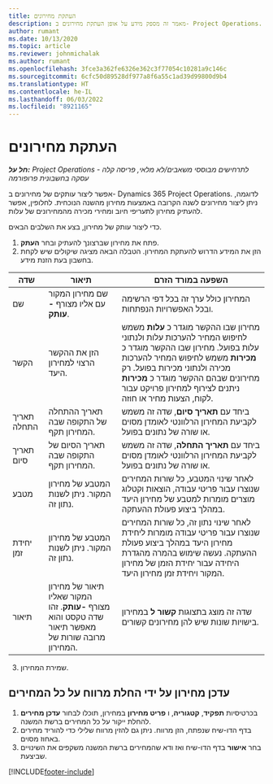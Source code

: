 ```yaml
---
title: העתקת מחירונים
description: מאמר זה מספק מידע על אופן העתקת מחירונים ב- Project Operations.
author: rumant
ms.date: 10/13/2020
ms.topic: article
ms.reviewer: johnmichalak
ms.author: rumant
ms.openlocfilehash: 3fce3a362fe6326e362c3f77054c10281a9c146c
ms.sourcegitcommit: 6cfc50d89528df977a8f6a55c1ad39d99800d9b4
ms.translationtype: HT
ms.contentlocale: he-IL
ms.lasthandoff: 06/03/2022
ms.locfileid: "8921165"
---
```

# <a name="copy-price-lists"></a>העתקת מחירונים

_**חל על:** Project Operations לתרחישים מבוססי משאבים/לא מלאי, פריסה קלה - עסקה בחשבונית פרופורמה_

אפשר ליצור עותקים של מחירונים ב- Dynamics 365 Project Operations. לדוגמה, ניתן ליצור מחירונים לשנה הקרובה באמצעות מחירון מהשנה הנוכחית.  לחלופין, אפשר להעתיק מחירון לתעריפי חיוב ומחירי מכירה מהמחירונים של עלות. 

כדי ליצור עותק של מחירון, בצע את השלבים הבאים.

1. פתח את מחירון שברצונך להעתיק ובחר **העתק**.
2. הזן את המידע הדרוש להעתקת המחירון. הטבלה הבאה מציגה שיקולים שיש לקחת בחשבון בעת הזנת מידע.

| שדה | תיאור | השפעה במורד הזרם |
| --- | --- | --- |
| שם | שם מחירון המקור עם אליו מצורף **-עותק**. | המחירון כולל ערך זה בכל דפי הרשימה ובכל האפשרויות הנפתחות. |
| הקשר | הזן את ההקשר הרצוי למחירון היעד. | מחירון שבו ההקשר מוגדר כ **עלות** משמש לחיפוש המחיר להערכות עלות ולנתוני עלות בפועל. מחירון שבו ההקשר מוגדר כ **מכירות** משמש לחיפוש המחיר להערכות מכירה ולנתוני מכירות בפועל. רק מחירונים שבהם ההקשר מוגדר כ **מכירות** ניתנים לצירוף למחירון פרויקט עבור לקוח, הצעות מחיר או חוזה. |
| תאריך התחלה | תאריך ההתחלה של התקופה שבה המחירון תקף. | ביחד עם **תאריך סיום**, שדה זה משמש לקביעת המחירון הרלוונטי לאומדן מסוים או שורה של נתונים בפועל. |
| תאריך סיום | תאריך הסיום של התקופה שבה המחירון תקף. | ביחד עם **תאריך התחלה**, שדה זה משמש לקביעת המחירון הרלוונטי לאומדן מסוים או שורה של נתונים בפועל. |
| מטבע | המטבע של מחירון המקור. ניתן לשנות נתון זה. | לאחר שינוי המטבע, כל שורות המחירים שנוצרו עבור פריטי עבודה, הוצאות וקטלוג מוצרים מומרות למטבע של מחירון היעד במהלך ביצוע פעולת ההעתקה. |
| יחידת זמן | המטבע של מחירון המקור. ניתן לשנות נתון זה. | לאחר שינוי נתון זה, כל שורות המחירים שנוצרו עבור פריטי עבודה מומרות ליחידת מחירון היעד במהלך ביצוע פעולת ההעתקה. נעשה שימוש בהמרה מהגדרת היחידה עבור יחידת הזמן של מחירון המקור ויחידת זמן מחירון היעד. |
| תיאור | תיאור של מחירון המקור שאליו מצורף **-עותק**. זהו שדה טקסט והוא מאפשר תיאור מרובה שורות של המחירון. | שדה זה מוצג בתצוגות **קשור ל** במחירון בישויות שונות שיש להן מחירונים קשורים. |

3. שמירת המחירון. 

## <a name="update-a-price-list-by-applying-a-mark-up-to-all-the-prices"></a>עדכן מחירון על ידי החלת מרווח על כל המחירים

1. בכרטיסיות **תפקיד**, **קטגוריה**, ו **פריט מחירון** במחירון, תוכלו לבחור **עדכן מחירים** להחלת ייקור על כל המחירים ברשת המשנה. 
2. בדף הדו-שיח שנפתח, הזן מרווח. ניתן גם להזין מרווח שלילי כדי להוריד מחירים באחוז מסוים. 
3. בחר **אישור** בדף הדו-שיח ואז ודא שהמחירים ברשת המשנה משקפים את השינויים שביצעת.


[!INCLUDE[footer-include](../includes/footer-banner.md)]